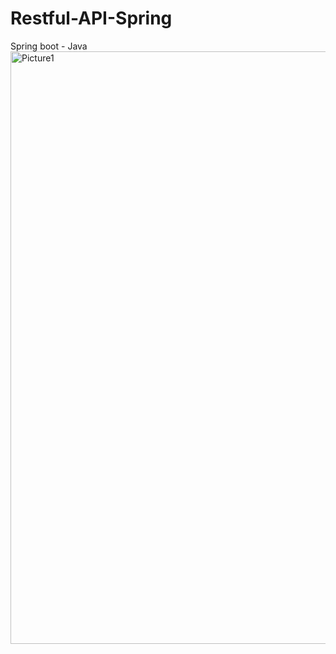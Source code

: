 # Restful-API-Spring
Spring boot - Java
<img width="948" alt="Picture1" src="https://user-images.githubusercontent.com/76742840/196507050-c8c0de22-06a0-4ec9-8c20-4327adca90da.png">
